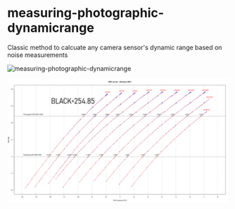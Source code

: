 # measuring-photographic-dynamicrange
Classic method to calcuate any camera sensor's dynamic range based on noise measurements

![measuring-photographic-dynamicrange](/cropwithpatches_iso51200.jpg)

![measuring-photographic-dynamicrange](/SNRcurvesBLACK254.85.png)
